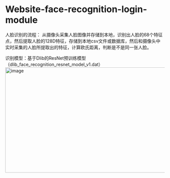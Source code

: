 ﻿# Website-face-recognition-login-module

人脸识别的流程：
	从摄像头采集人脸图像并存储到本地，识别出人脸的68个特征点，然后提取人脸的128D特征，存储到本地csv文件或数据库，然后和摄像头中实时采集的人脸所提取出的特征，计算欧氏距离，判断是不是同一张人脸。

识别模型：基于Dlib的ResNet预训练模型（dlib_face_recognition_resnet_model_v1.dat）
<img width="5757" height="333" alt="image" src="https://github.com/user-attachments/assets/87b6b032-9123-446e-880a-cbc283fcbfd4" />

